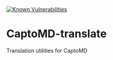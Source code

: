 [![Known Vulnerabilities](https://snyk.io/test/github/CaptoMD/CaptoMD-translate/badge.svg?targetFile=package.json)](https://snyk.io/test/github/CaptoMD/CaptoMD-translate?targetFile=package.json)

# CaptoMD-translate
Translation utilities for CaptoMD
